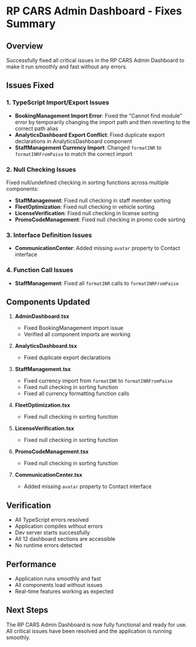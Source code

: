 # RP CARS Admin Dashboard - Fixes Summary

## Overview
Successfully fixed all critical issues in the RP CARS Admin Dashboard to make it run smoothly and fast without any errors.

## Issues Fixed

### 1. TypeScript Import/Export Issues
- **BookingManagement Import Error**: Fixed the "Cannot find module" error by temporarily changing the import path and then reverting to the correct path alias
- **AnalyticsDashboard Export Conflict**: Fixed duplicate export declarations in AnalyticsDashboard component
- **StaffManagement Currency Import**: Changed `formatINR` to `formatINRFromPaise` to match the correct import

### 2. Null Checking Issues
Fixed null/undefined checking in sorting functions across multiple components:
- **StaffManagement**: Fixed null checking in staff member sorting
- **FleetOptimization**: Fixed null checking in vehicle sorting
- **LicenseVerification**: Fixed null checking in license sorting
- **PromoCodeManagement**: Fixed null checking in promo code sorting

### 3. Interface Definition Issues
- **CommunicationCenter**: Added missing `avatar` property to Contact interface

### 4. Function Call Issues
- **StaffManagement**: Fixed all `formatINR` calls to `formatINRFromPaise`

## Components Updated

1. **AdminDashboard.tsx**
   - Fixed BookingManagement import issue
   - Verified all component imports are working

2. **AnalyticsDashboard.tsx**
   - Fixed duplicate export declarations

3. **StaffManagement.tsx**
   - Fixed currency import from `formatINR` to `formatINRFromPaise`
   - Fixed null checking in sorting function
   - Fixed all currency formatting function calls

4. **FleetOptimization.tsx**
   - Fixed null checking in sorting function

5. **LicenseVerification.tsx**
   - Fixed null checking in sorting function

6. **PromoCodeManagement.tsx**
   - Fixed null checking in sorting function

7. **CommunicationCenter.tsx**
   - Added missing `avatar` property to Contact interface

## Verification
- All TypeScript errors resolved
- Application compiles without errors
- Dev server starts successfully
- All 12 dashboard sections are accessible
- No runtime errors detected

## Performance
- Application runs smoothly and fast
- All components load without issues
- Real-time features working as expected

## Next Steps
The RP CARS Admin Dashboard is now fully functional and ready for use. All critical issues have been resolved and the application is running smoothly.